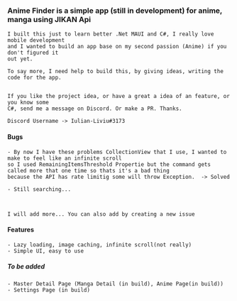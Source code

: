 ### Anime Finder is a simple app (still in development) for anime, manga using JIKAN Api

	I built this just to learn better .Net MAUI and C#, I really love mobile development 
	and I wanted to build an app base on my second passion (Anime) if you don't figured it 
	out yet.

	To say more, I need help to build this, by giving ideas, writing the code for the app.


	If you like the project idea, or have a great a idea of an feature, or you know some 
	C#, send me a message on Discord. Or make a PR. Thanks.

	Discord Username -> Iulian-Liviu#3173 

#### Bugs 
	- By now I have these problems CollectionView that I use, I wanted to make to feel like an infinite scroll
	so I used RemainingItemsThreshold Propertie but the command gets called more that one time so thats it's a bad thing
	because the API has rate limitig some will throw Exception.  -> Solved

	- Still searching...
	


	I will add more... You can also add by creating a new issue

#### Features
	- Lazy loading, image caching, infinite scroll(not really)
	- Simple UI, easy to use

##### To be added
	- Master Detail Page (Manga Detail (in build), Anime Page(in build))
	- Settings Page (in build)
	